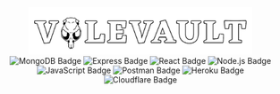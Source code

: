 <div align="center">
  <img width="400" src= "./frontend/public/LogoText.png">
  <br>
  <img src="https://img.shields.io/badge/MongoDB-000?logo=mongodb&logoColor=47A248&style=for-the-badge" alt="MongoDB Badge"/>
  <img src="https://img.shields.io/badge/Express-000?logo=express&logoColor=fff&style=for-the-badge" alt="Express Badge"/>
  <img src="https://img.shields.io/badge/React-000?logo=react&logoColor=61DAFB&style=for-the-badge" alt="React Badge"/>
  <img src="https://img.shields.io/badge/Node.js-000?logo=nodedotjs&logoColor=5FA04E&style=for-the-badge" alt="Node.js Badge"/>
  <br>
  <img src="https://img.shields.io/badge/JavaScript-000?logo=javascript&logoColor=F7DF1E&style=for-the-badge" alt="JavaScript Badge"/>
  <img src="https://img.shields.io/badge/Postman-000?logo=postman&logoColor=FF6C37&style=for-the-badge" alt="Postman Badge"/>
  <img src="https://img.shields.io/badge/Heroku-000?logo=heroku&logoColor=430098&style=for-the-badge" alt="Heroku Badge"/>
  <img src="https://img.shields.io/badge/Cloudflare-000?logo=cloudflare&logoColor=F38020&style=for-the-badge" alt="Cloudflare Badge"/>
</div>
